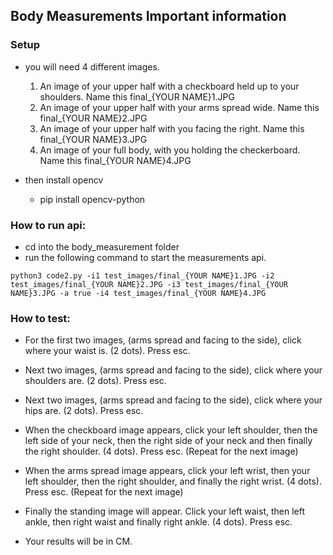 ## Body Measurements Important information

### Setup
- you will need 4 different images.
    1. An image of your upper half with a checkboard held up to your shoulders. Name this final_{YOUR NAME}1.JPG
    2. An image of your upper half with your arms spread wide. Name this final_{YOUR NAME}2.JPG
    3. An image of your upper half with you facing the right. Name this final_{YOUR NAME}3.JPG
    4. An image of your full body, with you holding the checkerboard. Name this final_{YOUR NAME}4.JPG

- then install opencv
    - pip install opencv-python

### How to run api:
- cd into the body_measurement folder
- run the following command to start the measurements api.
```
python3 code2.py -i1 test_images/final_{YOUR NAME}1.JPG -i2 test_images/final_{YOUR NAME}2.JPG -i3 test_images/final_{YOUR NAME}3.JPG -a true -i4 test_images/final_{YOUR NAME}4.JPG
```

### How to test:
- For the first two images, (arms spread and facing to the side), click where your waist is. (2 dots). Press esc.
- Next two images, (arms spread and facing to the side), click where your shoulders are. (2 dots). Press esc.
- Next two images, (arms spread and facing to the side), click where your hips are. (2 dots). Press esc.

- When the checkboard image appears, click your left shoulder, then the left side of your neck, then the right side of your neck and then finally the right shoulder. (4 dots). Press esc. (Repeat for the next image)

- When the arms spread image appears, click your left wrist, then your left shoulder, then the right shoulder, and finally the right wrist. (4 dots). Press esc. (Repeat for the next image)

- Finally the standing image will appear. Click your left waist, then left ankle, then right waist and finally right ankle. (4 dots). Press esc. 

- Your results will be in CM. 

